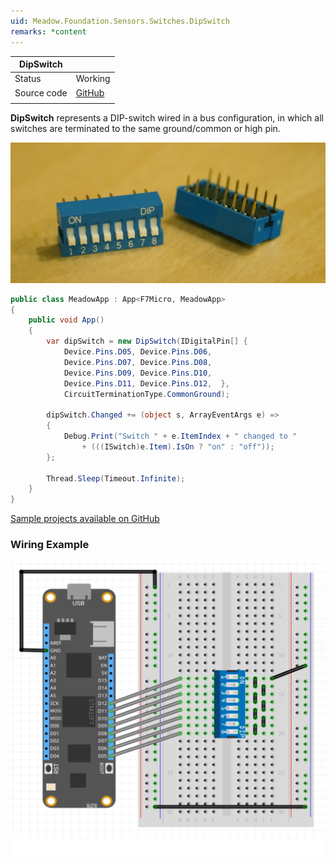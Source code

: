 ```yaml
---
uid: Meadow.Foundation.Sensors.Switches.DipSwitch
remarks: *content
---
```


| DipSwitch   |             |
|-------------|-------------|
| Status      | Working     |
| Source code | [GitHub](https://github.com/WildernessLabs/Meadow.Foundation/tree/master/Source/Meadow.Foundation.Core/Sensors/Switches)  |
| | |

**DipSwitch** represents a DIP-switch wired in a bus configuration, in which all switches are terminated to the same ground/common or high pin.

![](../../API_Assets/Meadow.Foundation.Sensors.Switches.DipSwitch/DIP_Switches.jpg)

```csharp
public class MeadowApp : App<F7Micro, MeadowApp>
{
    public void App()
    {
        var dipSwitch = new DipSwitch(IDigitalPin[] {
            Device.Pins.D05, Device.Pins.D06, 
            Device.Pins.D07, Device.Pins.D08, 
            Device.Pins.D09, Device.Pins.D10, 
            Device.Pins.D11, Device.Pins.D12,  },
            CircuitTerminationType.CommonGround);

        dipSwitch.Changed += (object s, ArrayEventArgs e) =>
        {
            Debug.Print("Switch " + e.ItemIndex + " changed to " 
                + (((ISwitch)e.Item).IsOn ? "on" : "off"));
        };

        Thread.Sleep(Timeout.Infinite);
    }
}
```

[Sample projects available on GitHub](https://github.com/WildernessLabs/Meadow.Foundation/tree/master/Source/Meadow.Foundation.Core.Samples) 

### Wiring Example

![](../../API_Assets/Meadow.Foundation.Sensors.Switches.DipSwitch/DipSwitch.svg)